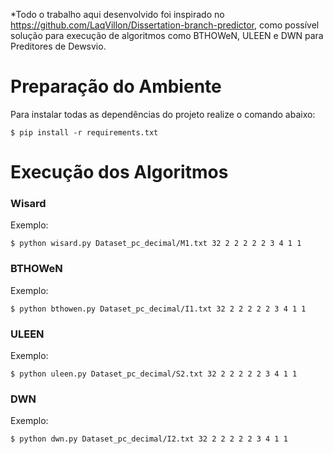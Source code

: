 
*Todo o trabalho aqui desenvolvido foi inspirado no https://github.com/LaqVillon/Dissertation-branch-predictor, como possível solução para execução de algoritmos como BTHOWeN, ULEEN e DWN para Preditores de Dewsvio.

# Preparação do Ambiente

Para instalar todas as dependências do projeto realize o comando abaixo:

```
$ pip install -r requirements.txt
```

# Execução dos Algoritmos

### Wisard

Exemplo:

```
$ python wisard.py Dataset_pc_decimal/M1.txt 32 2 2 2 2 2 3 4 1 1
```

### BTHOWeN

Exemplo:
 
```
$ python bthowen.py Dataset_pc_decimal/I1.txt 32 2 2 2 2 2 3 4 1 1
```

### ULEEN

Exemplo:

```
$ python uleen.py Dataset_pc_decimal/S2.txt 32 2 2 2 2 2 3 4 1 1
```

### DWN

Exemplo:

```
$ python dwn.py Dataset_pc_decimal/I2.txt 32 2 2 2 2 2 3 4 1 1
```
